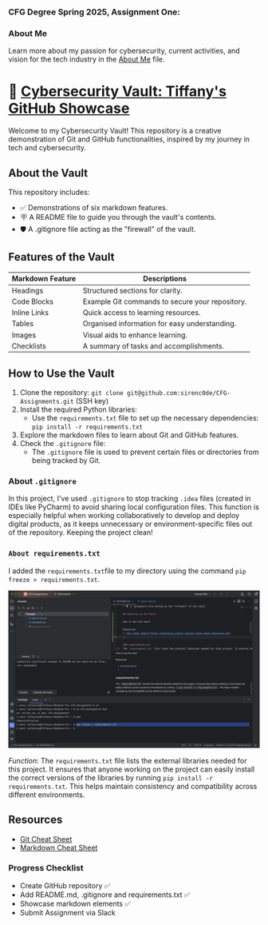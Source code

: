 ### CFG Degree Spring 2025, Assignment One:
### About Me
Learn more about my passion for cybersecurity, current activities, and vision for the tech industry in the [About Me](about-me.md) file.
# 🔐 **<ins>Cybersecurity Vault: Tiffany's GitHub Showcase**
Welcome to my Cybersecurity Vault! This repository is a creative demonstration of Git and GitHub functionalities, inspired by my journey in tech and cybersecurity.

## About the Vault
This repository includes:
* ✅ Demonstrations of six markdown features.
* 🪧 A README file to guide you through the vault's contents. 
* 🛡️ A .gitignore file acting as the "firewall" of the vault. 

## Features of the Vault

| **Markdown Feature** | **Descriptions**                                |
|----------------------|-------------------------------------------------|
| Headings             | Structured sections for clarity.                |
| Code Blocks          | Example Git commands to secure your repository. |
| Inline Links         | Quick access to learning resources.             |
| Tables               | Organised information for easy understanding.   |
| Images               | Visual aids to enhance learning.                |
| Checklists           | A summary of tasks and accomplishments.         |

## How to Use the Vault
1. Clone the repository:
`git clone git@github.com:sirenc0de/CFG-Assignments.git` (SSH key)
2. Install the required Python libraries:
   * Use the `requirements.txt` file to set up the necessary dependencies: `pip install -r requirements.txt`
3. Explore the markdown files to learn about Git and GitHub features.
4. Check the `.gitignore` file:
   * The `.gitignore` file is used to prevent certain files or directories from being tracked by Git.

### About `.gitignore`
In this project, I've used `.gitignore` to stop tracking `.idea` files (created in IDEs like PyCharm) to avoid sharing local configuration files. This function is especially helpful when working collaboratively to develop and deploy digital products, as it keeps unnecessary or environment-specific files out of the repository. Keeping the project clean!

### `About requirements.txt`
I added the `requirements.txt`file to my directory using the command `pip freeze > requirements.txt`.

![sc-reqs.txt.png](images/adding-requirements.txt-file.png)

*Function*: The `requirements.txt` file lists the external libraries needed for this project. It ensures that anyone working on the project can easily install the correct versions of the libraries by running `pip install -r requirements.txt`. This helps maintain consistency and compatibility across different environments.

## Resources
* [Git Cheat Sheet](https://education.github.com/git-cheat-sheet-education.pdf)
* [Markdown Cheat Sheet](https://github.com/adam-p/markdown-here/wiki/Markdown-Cheatsheet)

### Progress Checklist
* Create GitHub repository ✅
* Add README.md, .gitignore and requirements.txt ✅
* Showcase markdown elements ✅
* Submit Assignment via Slack





